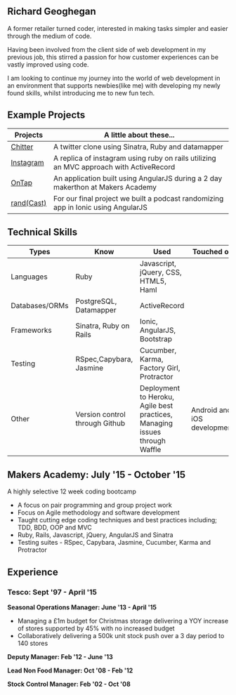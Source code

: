 ## Richard Geoghegan

A former retailer turned coder, interested in making tasks simpler and easier through the medium of code. 

Having been involved from the client side of web development in my previous job, this stirred a passion for how customer experiences can be vastly improved using code.

I am looking to continue my journey into the world of web development in an environment that supports newbies(like me) with developing my newly found skills, whilst introducing me to new fun tech.

## Example Projects

| Projects | A little about these... |
| ---------------- | -------------------------------------------------------- |
| [Chitter](https://github.com/richgeog/chitter-challenge.git) | A twitter clone using Sinatra, Ruby and datamapper | 
| [Instagram](https://github.com/richgeog/instagram-challenge.git) | A replica of instagram using ruby on rails utilizing an MVC approach with ActiveRecord |
| [OnTap](https://github.com/richgeog/OnTap2.git) | An application built using AngularJS during a 2 day makerthon at Makers Academy |
| [rand(Cast)](https://github.com/ShuflCast/randCast.git) | For our final project we built a podcast randomizing app in Ionic using AngularJS

## Technical Skills

| Types | Know | Used | Touched on |
| ----------     | ----------     | ------------      | ----------      |
| Languages | Ruby |Javascript, jQuery, CSS, HTML5, Haml |
| Databases/ORMs |PostgreSQL, Datamapper | ActiveRecord |
| Frameworks | Sinatra, Ruby on Rails | Ionic, AngularJS, Bootstrap |
| Testing | RSpec,Capybara, Jasmine |Cucumber, Karma, Factory Girl, Protractor |
| Other | Version control through Github |Deployment to Heroku, Agile best practices, Managing issues through Waffle | Android and iOS development | 

## Makers Academy: July '15 - October '15

A highly selective 12 week coding bootcamp

- A focus on pair programming and group project work
- Focus on Agile methodology and software development
- Taught cutting edge coding techniques and best practices including; TDD, BDD, OOP and MVC
- Ruby, Rails, Javascript, jQuery, AngularJS and Sinatra
- Testing suites - RSpec, Capybara, Jasmine, Cucumber, Karma and Protractor
    

## Experience
### Tesco: Sept '97 - April '15

**Seasonal Operations Manager: June '13  - April '15**

- Managing a £1m budget for Christmas storage delivering a YOY increase of stores supported by 45% with no increased budget
- Collaboratively delivering a 500k unit stock push over a 3 day period to 140 stores

**Deputy Manager: Feb '12 - June '13**

**Lead Non Food Manager: Oct '08 - Feb '12**

**Stock Control Manager: Feb '02 - Oct '08**

